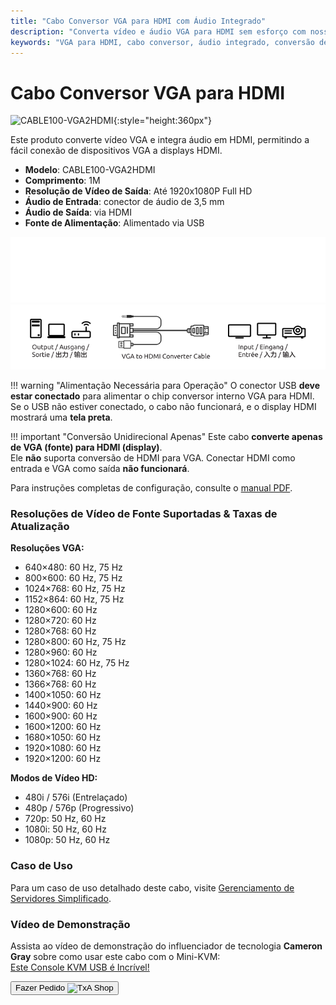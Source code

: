```yaml
---
title: "Cabo Conversor VGA para HDMI com Áudio Integrado"
description: "Converta vídeo e áudio VGA para HDMI sem esforço com nosso cabo conversor, perfeito para conectar dispositivos mais antigos a displays modernos."
keywords: "VGA para HDMI, cabo conversor, áudio integrado, conversão de vídeo"
---
```


# Cabo Conversor VGA para HDMI

![CABLE100-VGA2HDMI](https://assets.openterface.com/images/product/part/CABLE100-VGA2HDMI-1.jpg){:style="height:360px"}

Este produto converte vídeo VGA e integra áudio em HDMI, permitindo a fácil conexão de dispositivos VGA a displays HDMI.

-   **Modelo**: CABLE100-VGA2HDMI
-   **Comprimento**: 1M
-   **Resolução de Vídeo de Saída**: Até 1920x1080P Full HD
-   **Áudio de Entrada**: conector de áudio de 3,5 mm
-   **Áudio de Saída**: via HDMI
-   **Fonte de Alimentação**: Alimentado via USB

![Cabo VGA para HDMI Escuro](vga2hdmi-connect-dark.svg#only-dark)
![Cabo VGA para HDMI Claro](vga2hdmi-connect-light.svg#only-light)

!!! warning "Alimentação Necessária para Operação"
    O conector USB **deve estar conectado** para alimentar o chip conversor interno VGA para HDMI.  
    Se o USB não estiver conectado, o cabo não funcionará, e o display HDMI mostrará uma **tela preta**.

!!! important "Conversão Unidirecional Apenas"
    Este cabo **converte apenas de VGA (fonte) para HDMI (display)**.  
    Ele **não** suporta conversão de HDMI para VGA. Conectar HDMI como entrada e VGA como saída **não funcionará**.

Para instruções completas de configuração, consulte o [manual PDF](https://github.com/TechxArtisanStudio/Openterface/blob/main/product-printed-materials/vga2hdmi-manual-300-100-2040928.pdf).

### Resoluções de Vídeo de Fonte Suportadas & Taxas de Atualização

**Resoluções VGA:**

-   640×480: 60 Hz, 75 Hz
-   800×600: 60 Hz, 75 Hz
-   1024×768: 60 Hz, 75 Hz
-   1152×864: 60 Hz, 75 Hz
-   1280×600: 60 Hz
-   1280×720: 60 Hz
-   1280×768: 60 Hz
-   1280×800: 60 Hz, 75 Hz
-   1280×960: 60 Hz
-   1280×1024: 60 Hz, 75 Hz
-   1360×768: 60 Hz
-   1366×768: 60 Hz
-   1400×1050: 60 Hz
-   1440×900: 60 Hz
-   1600×900: 60 Hz
-   1600×1200: 60 Hz
-   1680×1050: 60 Hz
-   1920×1080: 60 Hz
-   1920×1200: 60 Hz

**Modos de Vídeo HD:**

-   480i / 576i (Entrelaçado)
-   480p / 576p (Progressivo)
-   720p: 50 Hz, 60 Hz
-   1080i: 50 Hz, 60 Hz
-   1080p: 50 Hz, 60 Hz

### Caso de Uso

Para um caso de uso detalhado deste cabo, visite [Gerenciamento de Servidores Simplificado](/use-cases/#streamlined-server-management).

### Vídeo de Demonstração

Assista ao vídeo de demonstração do influenciador de tecnologia **Cameron Gray** sobre como usar este cabo com o Mini-KVM:  
[Este Console KVM USB é Incrível!](https://youtu.be/xAEQpWyfY-c?si=auB5NtqHVw2C7iIK&t=1693)

<button class="md-button" onclick="window.location.href='https://shop.techxartisan.com/products/vga-to-hdmi-converter-cable'"> Fazer Pedido <img src="/images/trademark/txa.svg" alt="TxA Shop" style="vertical-align: middle; height: 20px;"></button>
